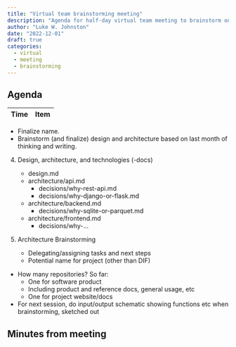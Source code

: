 ```yaml
---
title: "Virtual team brainstorming meeting"
description: "Agenda for half-day virtual team meeting to brainstorm on the project"
author: "Luke W. Johnston"
date: "2022-12-01"
draft: true
categories:
  - virtual
  - meeting
  - brainstorming
---
```


## Agenda

| Time | Item |
|------|------|

-   Finalize name.
-   Brainstorm (and finalize) design and architecture based on last
    month of thinking and writing.

4.  Design, architecture, and technologies (-docs)

    -   design.md
    -   architecture/api.md
        -   decisions/why-rest-api.md
        -   decisions/why-django-or-flask.md
    -   architecture/backend.md
        -   decisions/why-sqlite-or-parquet.md
    -   architecture/frontend.md
        -   decisions/why-...

5.  Architecture Brainstorming

    -   Delegating/assigning tasks and next steps
    -   Potential name for project (other than DIF)

-   How many repositories? So far:
    -   One for software product
    -   Including product and reference docs, general usage, etc
    -   One for project website/docs
-   For next session, do input/output schematic showing functions etc
    when brainstorming, sketched out

## Minutes from meeting

